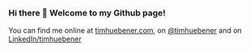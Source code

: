 ### Hi there 👋 Welcome to my Github page! 

You can find me online at [timhuebener.com](https://timhuebener.com), on [@timhuebener](https://twitter.com/timhuebener) and on [LinkedIn/timhuebener](https://www.linkedin.com/in/timhuebener/)



<!--
**timhuebener/timhuebener** is a ✨ _special_ ✨ repository because its `README.md` (this file) appears on your GitHub profile.

Here are some ideas to get you started:

- 🔭 I’m currently working on ...
- 🌱 I’m currently learning ...
- 👯 I’m looking to collaborate on ...
- 🤔 I’m looking for help with ...
- 💬 Ask me about ...
- 📫 How to reach me: ...
- 😄 Pronouns: ...
- ⚡ Fun fact: ...
-->

